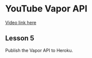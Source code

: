 # YouTube Vapor API

[Video link here](https://youtu.be/2JuqhabkAT8)

## Lesson 5
Publish the Vapor API to Heroku.
